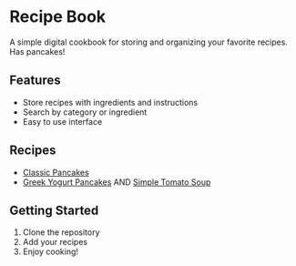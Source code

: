 # Recipe Book

A simple digital cookbook for storing and organizing your favorite recipes. Has pancakes!

## Features
- Store recipes with ingredients and instructions
- Search by category or ingredient
- Easy to use interface

## Recipes
- [Classic Pancakes](recipes/pancakes.md)
- [Greek Yogurt Pancakes](recipes/greek_yogurt_pancakes.md) AND [Simple Tomato Soup](recipes/tomato_soup.md)

## Getting Started
1. Clone the repository
2. Add your recipes
3. Enjoy cooking!
